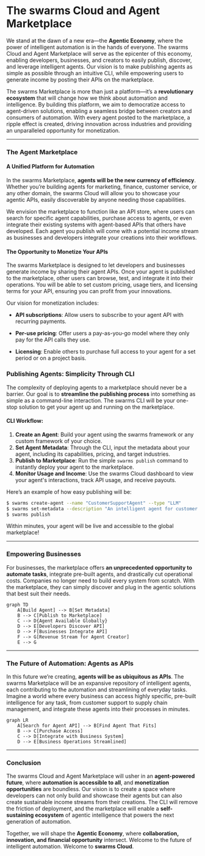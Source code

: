 # The swarms Cloud and Agent Marketplace

We stand at the dawn of a new era—the **Agentic Economy**, where the power of intelligent automation is in the hands of everyone. The swarms Cloud and Agent Marketplace will serve as the epicenter of this economy, enabling developers, businesses, and creators to easily publish, discover, and leverage intelligent agents. Our vision is to make publishing agents as simple as possible through an intuitive CLI, while empowering users to generate income by posting their APIs on the marketplace.

The swarms Marketplace is more than just a platform—it’s a **revolutionary ecosystem** that will change how we think about automation and intelligence. By building this platform, we aim to democratize access to agent-driven solutions, enabling a seamless bridge between creators and consumers of automation. With every agent posted to the marketplace, a ripple effect is created, driving innovation across industries and providing an unparalleled opportunity for monetization.

---

### The Agent Marketplace

#### A Unified Platform for Automation

In the swarms Marketplace, **agents will be the new currency of efficiency**. Whether you’re building agents for marketing, finance, customer service, or any other domain, the swarms Cloud will allow you to showcase your agentic APIs, easily discoverable by anyone needing those capabilities.

We envision the marketplace to function like an API store, where users can search for specific agent capabilities, purchase access to agents, or even integrate their existing systems with agent-based APIs that others have developed. Each agent you publish will come with a potential income stream as businesses and developers integrate your creations into their workflows.

#### The Opportunity to Monetize Your APIs

The swarms Marketplace is designed to let developers and businesses generate income by sharing their agent APIs. Once your agent is published to the marketplace, other users can browse, test, and integrate it into their operations. You will be able to set custom pricing, usage tiers, and licensing terms for your API, ensuring you can profit from your innovations.

Our vision for monetization includes:

- **API subscriptions**: Allow users to subscribe to your agent API with recurring payments.

- **Per-use pricing**: Offer users a pay-as-you-go model where they only pay for the API calls they use.

- **Licensing**: Enable others to purchase full access to your agent for a set period or on a project basis.

### Publishing Agents: Simplicity Through CLI

The complexity of deploying agents to a marketplace should never be a barrier. Our goal is to **streamline the publishing process** into something as simple as a command-line interaction. The swarms CLI will be your one-stop solution to get your agent up and running on the marketplace.

#### CLI Workflow:

1. **Create an Agent**: Build your agent using the swarms framework or any custom framework of your choice.
2. **Set Agent Metadata**: Through the CLI, input the metadata about your agent, including its capabilities, pricing, and target industries.
3. **Publish to Marketplace**: Run the simple `swarms publish` command to instantly deploy your agent to the marketplace.
4. **Monitor Usage and Income**: Use the swarms Cloud dashboard to view your agent's interactions, track API usage, and receive payouts.

Here’s an example of how easy publishing will be:

```bash
$ swarms create-agent --name "CustomerSupportAgent" --type "LLM"
$ swarms set-metadata --description "An intelligent agent for customer support operations" --pricing "subscription" --rate "$20/month"
$ swarms publish
```

Within minutes, your agent will be live and accessible to the global marketplace!

---

### Empowering Businesses

For businesses, the marketplace offers **an unprecedented opportunity to automate tasks**, integrate pre-built agents, and drastically cut operational costs. Companies no longer need to build every system from scratch. With the marketplace, they can simply discover and plug in the agentic solutions that best suit their needs.

```mermaid
graph TD
    A[Build Agent] --> B[Set Metadata]
    B --> C[Publish to Marketplace]
    C --> D{Agent Available Globally}
    D --> E[Developers Discover API]
    D --> F[Businesses Integrate API]
    F --> G[Revenue Stream for Agent Creator]
    E --> G
```

---

### The Future of Automation: Agents as APIs

In this future we’re creating, **agents will be as ubiquitous as APIs**. The swarms Marketplace will be an expansive repository of intelligent agents, each contributing to the automation and streamlining of everyday tasks. Imagine a world where every business can access highly specific, pre-built intelligence for any task, from customer support to supply chain management, and integrate these agents into their processes in minutes.

```mermaid
graph LR
    A[Search for Agent API] --> B[Find Agent That Fits]
    B --> C[Purchase Access]
    C --> D[Integrate with Business System]
    D --> E[Business Operations Streamlined]
```

---

### Conclusion

The swarms Cloud and Agent Marketplace will usher in an **agent-powered future**, where **automation is accessible to all**, and **monetization opportunities** are boundless. Our vision is to create a space where developers can not only build and showcase their agents but can also create sustainable income streams from their creations. The CLI will remove the friction of deployment, and the marketplace will enable a **self-sustaining ecosystem** of agentic intelligence that powers the next generation of automation.

Together, we will shape the **Agentic Economy**, where **collaboration, innovation, and financial opportunity** intersect. Welcome to the future of intelligent automation. Welcome to **swarms Cloud**.
